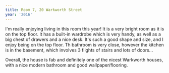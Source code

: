 ```yaml
---
title: Room 7, 20 Warkworth Street
year: '2016'
---
```


I'm really enjoying living in this room this year! It is a very bright room as it is on the top floor. It has a built-in wardrobe which is very handy, as well as a big chest of drawers and a nice desk. It's such a good shape and size, and I enjoy being on the top floor. Th bathroom is very close, however the kitchen is in the basement, which involves 3 flights of stairs and lots of doors...

Overall, the house is fab and definitely one of the nicest Warkworth houses, with a nice modern bathroom and good wallpaper/flooring.